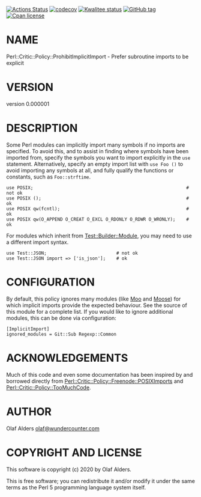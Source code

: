 [![Actions Status](https://github.com/oalders/Perl-Critic-Policy-ImplicitImport/workflows/dzil-build-and-test/badge.svg)](https://github.com/oalders/Perl-Critic-Policy-ImplicitImport/actions)
[![codecov](https://codecov.io/gh/oalders/Perl-Critic-Policy-ImplicitImport/branch/master/graph/badge.svg)](https://codecov.io/gh/oalders/Perl-Critic-Policy-ImplicitImport)
[![Kwalitee status](http://cpants.cpanauthors.org/dist/Perl-Critic-Policy-ImplicitImport.png)](https://cpants.cpanauthors.org/dist/Perl-Critic-Policy-ImplicitImport)
[![GitHub tag](https://img.shields.io/github/tag/oalders/Perl-Critic-Policy-ImplicitImport.svg)]()
[![Cpan license](https://img.shields.io/cpan/l/Perl-Critic-Policy-ImplicitImport.svg)](https://metacpan.org/release/Perl-Critic-Policy-ImplicitImport)

# NAME

Perl::Critic::Policy::ProhibitImplicitImport - Prefer subroutine imports to be explicit

# VERSION

version 0.000001

# DESCRIPTION

Some Perl modules can implicitly import many symbols if no imports are
specified. To avoid this, and to assist in finding where symbols have been
imported from, specify the symbols you want to import explicitly in the `use`
statement.  Alternatively, specify an empty import list with `use Foo ()` to
avoid importing any symbols at all, and fully qualify the functions or
constants, such as `Foo::strftime`.

    use POSIX;                                                         # not ok
    use POSIX ();                                                      # ok
    use POSIX qw(fcntl);                                               # ok
    use POSIX qw(O_APPEND O_CREAT O_EXCL O_RDONLY O_RDWR O_WRONLY);    # ok

For modules which inherit from [Test::Builder::Module](https://metacpan.org/pod/Test%3A%3ABuilder%3A%3AModule), you may need to use a
different import syntax.

    use Test::JSON;                          # not ok
    use Test::JSON import => ['is_json'];    # ok

# CONFIGURATION

By default, this policy ignores many modules (like [Moo](https://metacpan.org/pod/Moo) and [Moose](https://metacpan.org/pod/Moose)) for
which implicit imports provide the expected behaviour. See the source of this
module for a complete list. If you would like to ignore additional modules,
this can be done via configuration:

    [ImplicitImport]
    ignored_modules = Git::Sub Regexp::Common

# ACKNOWLEDGEMENTS

Much of this code and even some documentation has been inspired by and borrowed
directly from [Perl::Critic::Policy::Freenode::POSIXImports](https://metacpan.org/pod/Perl%3A%3ACritic%3A%3APolicy%3A%3AFreenode%3A%3APOSIXImports) and
[Perl::Critic::Policy::TooMuchCode](https://metacpan.org/pod/Perl%3A%3ACritic%3A%3APolicy%3A%3ATooMuchCode).

# AUTHOR

Olaf Alders <olaf@wundercounter.com>

# COPYRIGHT AND LICENSE

This software is copyright (c) 2020 by Olaf Alders.

This is free software; you can redistribute it and/or modify it under
the same terms as the Perl 5 programming language system itself.
